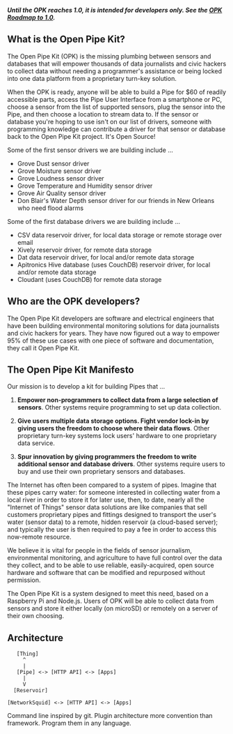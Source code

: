 ___Until the OPK reaches 1.0, it is intended for developers only. See the [OPK Roadmap to 1.0](https://github.com/open-eio/Open-Pipe-Kit/issues/1).___

## What is the Open Pipe Kit?
The Open Pipe Kit (OPK) is the missing plumbing between sensors and databases that will empower thousands of data journalists and civic hackers to collect data without needing a programmer's assistance or being locked into one data platform from a proprietary turn-key solution. 

When the OPK is ready, anyone will be able to build a Pipe for $60 of readily accessible parts, access the Pipe User Interface from a smartphone or PC, choose a sensor from the list of supported sensors, plug the sensor into the Pipe, and then choose a location to stream data to. If the sensor or database you're hoping to use isn't on our list of drivers, someone with programming knowledge can contribute a driver for that sensor or database back to the Open Pipe Kit project. It's Open Source!

Some of the first sensor drivers we are building include ...

- Grove Dust sensor driver
- Grove Moisture sensor driver
- Grove Loudness sensor driver
- Grove Temperature and Humidity sensor driver
- Grove Air Quality sensor driver
- Don Blair's Water Depth sensor driver for our friends in New Orleans who need flood alarms

Some of the first database drivers we are building include ...

- CSV data reservoir driver, for local data storage or remote storage over email
- Xively reservoir driver, for remote data storage
- Dat data reservoir driver, for local and/or remote data storage
- Apitronics Hive database (uses CouchDB) reservoir driver, for local and/or remote data storage 
- Cloudant (uses CouchDB) for remote data storage


## Who are the OPK developers?
The Open Pipe Kit developers are software and electrical engineers that have been building environmental monitoring solutions for data journalists and civic hackers for years. They have now figured out a way to empower 95% of these use cases with one piece of software and documentation, they call it Open Pipe Kit. 


## The Open Pipe Kit Manifesto
Our mission is to develop a kit for building Pipes that ...

1. __Empower non-programmers to collect data from a large selection of sensors__.  Other systems require programming to set up data collection.

2. __Give users multiple data storage options. Fight vendor lock-in by giving users the freedom to choose where their data flows__.  Other proprietary turn-key systems lock users' hardware to one proprietary data service.

3. __Spur innovation by giving programmers the freedom to write additional sensor and database drivers__.  Other systems require users to buy and use their own proprietary sensors and databases.

The Internet has often been compared to a system of pipes.  Imagine that these pipes carry water: for someone interested in collecting water from a local river in order to store it for later use, then, to date, nearly all the "Internet of Things" sensor data solutions are like companies that sell customers proprietary pipes and fittings designed to transport the user's water (sensor data) to a remote, hidden reservoir (a cloud-based server); and typically the user is then required to pay a fee in order to access this now-remote resource. 
 
We believe it is vital for people in the fields of sensor journalism, environmental monitoring, and agriculture to have full control over the data they collect, and to be able to use reliable, easily-acquired, open source hardware and software that can be modified and repurposed without permission.

The Open Pipe Kit is a system designed to meet this need, based on a Raspberry Pi and Node.js.  Users of OPK will be able to collect data from sensors and store it either locally (on microSD) or remotely on a server of their own choosing. 

## Architecture

```
   [Thing]
     ^
     |
   [Pipe] <-> [HTTP API] <-> [Apps]
     |
     V
  [Reservoir]

[NetworkSquid] <-> [HTTP API] <-> [Apps]
```
Command line inspired by git. Plugin architecture more convention than framework. Program them in any language.
